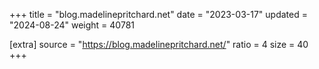 +++
title = "blog.madelinepritchard.net"
date = "2023-03-17"
updated = "2024-08-24"
weight = 40781

[extra]
source = "https://blog.madelinepritchard.net/"
ratio = 4
size = 40
+++
